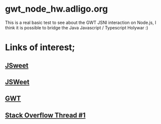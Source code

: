 # gwt_node_hw.adligo.org
This is a real basic test to see about the GWT JSNI interaction on Node.js, I think it is possible to bridge the Java Javascript / Typescript Holywar :)

# Links of interest;
## <a href="http://www.jsweet.org/" target="_blank">JSweet</a>
## [JSWeet](http://www.jsweet.org/?target=_blank)
## <a href="http://www.gwtproject.org/" target="_blank">GWT</a>
## <a href="https://stackoverflow.com/questions/57625909/are-there-any-examples-of-using-gwt-for-nodejs" target="_blank">Stack Overflow Thread #1</a>




